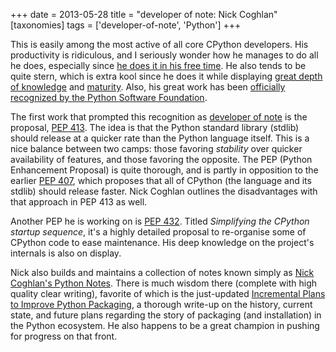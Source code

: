 +++
date = 2013-05-28
title = "developer of note: Nick Coghlan"
[taxonomies]
tags = ['developer-of-note', 'Python']
+++

This is easily among the most active of all core CPython developers. His
productivity is ridiculous, and I seriously wonder how he manages to do
all he does, especially since [he does it in his free time]. He also
tends to be quite stern, which is extra kool since he does it while
displaying [great depth of knowledge] and [maturity]. Also, his great
work has been [officially recognized by the Python Software Foundation].

The first work that prompted this recognition as [developer of note] is
the proposal, [PEP 413]. The idea is that the Python standard library
(stdlib) should release at a quicker rate than the Python language
itself. This is a nice balance between two camps: those favoring
*stability* over quicker availability of features, and those favoring
the opposite. The PEP (Python Enhancement Proposal) is quite thorough,
and is partly in opposition to the earlier [PEP 407], which proposes
that all of CPython (the language and its stdlib) should release faster.
Nick Coghlan outlines the disadvantages with that approach in PEP 413 as
well.

Another PEP he is working on is [PEP 432]. Titled *Simplifying the
CPython startup sequence*, it's a highly detailed proposal to
re-organise some of CPython code to ease maintenance. His deep knowledge
on the project's internals is also on display.

Nick also builds and maintains a collection of notes known simply as
[Nick Coghlan's Python Notes]. There is much wisdom there (complete
with high quality clear writing), favorite of which is the just-updated
[Incremental Plans to Improve Python Packaging], a thorough write-up on
the history, current state, and future plans regarding the story of
packaging (and installation) in the Python ecosystem. He also happens to
be a great champion in pushing for progress on that front.

  [he does it in his free time]: http://mail.python.org/pipermail/python-ideas/2012-February/014139.html
  [great depth of knowledge]: http://mail.python.org/pipermail/python-ideas/2012-February/013835.html
  [maturity]: http://hg.python.org/peps/rev/8a6e3b28dbef
  [officially recognized by the Python Software Foundation]: http://www.python.org/community/awards/psf-awards/#september-2011
  [developer of note]: http://tshepang.net/tagss#developer-of-note-ref
  [PEP 413]: http://www.python.org/dev/peps/pep-0413/
  [PEP 407]: http://www.python.org/dev/peps/pep-0407
  [PEP 432]: http://www.python.org/dev/peps/pep-0432
  [Nick Coghlan's Python Notes]: http://python-notes.boredomandlaziness.org/en/latest/index.html
  [Incremental Plans to Improve Python Packaging]: http://python-notes.boredomandlaziness.org/en/latest/pep_ideas/core_packaging_api.html#incremental-plans-to-improve-python-packaging
